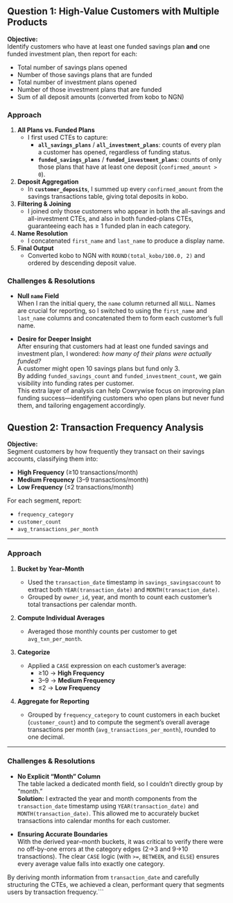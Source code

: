 ## Question 1: High-Value Customers with Multiple Products

**Objective:**  
Identify customers who have at least one funded savings plan **and** one funded investment plan, then report for each:
- Total number of savings plans opened
- Number of those savings plans that are funded
- Total number of investment plans opened
- Number of those investment plans that are funded
- Sum of all deposit amounts (converted from kobo to NGN)

### Approach

1. **All Plans vs. Funded Plans**  
   - I first used CTEs to capture:
     - **`all_savings_plans`** / **`all_investment_plans`**: counts of every plan a customer has opened, regardless of funding status.
     - **`funded_savings_plans`** / **`funded_investment_plans`**: counts of only those plans that have at least one deposit (`confirmed_amount > 0`).
2. **Deposit Aggregation**  
   - In **`customer_deposits`**, I summed up every `confirmed_amount` from the savings transactions table, giving total deposits in kobo.
3. **Filtering & Joining**  
   - I joined only those customers who appear in both the all-savings and all-investment CTEs, and also in both funded-plans CTEs, guaranteeing each has ≥ 1 funded plan in each category.
4. **Name Resolution**  
   - I concatenated `first_name` and `last_name` to produce a display name.
5. **Final Output**  
   - Converted kobo to NGN with `ROUND(total_kobo/100.0, 2)` and ordered by descending deposit value.

### Challenges & Resolutions

- **Null `name` Field**  
  When I ran the initial query, the `name` column returned all `NULL`. Names are crucial for reporting, so I switched to using the `first_name` and `last_name` columns and concatenated them to form each customer’s full name.

- **Desire for Deeper Insight**  
  After ensuring that customers had at least one funded savings and investment plan, I wondered: _how many of their plans were actually funded?_  
  A customer might open 10 savings plans but fund only 3.  
  By adding `funded_savings_count` and `funded_investment_count`, we gain visibility into funding rates per customer.  
  This extra layer of analysis can help Cowrywise focus on improving plan funding success—identifying customers who open plans but never fund them, and tailoring engagement accordingly.





## Question 2: Transaction Frequency Analysis

**Objective:**  
Segment customers by how frequently they transact on their savings accounts, classifying them into:
- **High Frequency** (≥10 transactions/month)  
- **Medium Frequency** (3–9 transactions/month)  
- **Low Frequency** (≤2 transactions/month)  

For each segment, report:
- `frequency_category`
- `customer_count`
- `avg_transactions_per_month`

---

### Approach

1. **Bucket by Year–Month**  
   - Used the `transaction_date` timestamp in `savings_savingsaccount` to extract both `YEAR(transaction_date)` and `MONTH(transaction_date)`.  
   - Grouped by `owner_id`, year, and month to count each customer’s total transactions per calendar month.

2. **Compute Individual Averages**  
   - Averaged those monthly counts per customer to get `avg_txn_per_month`.  

3. **Categorize**  
   - Applied a `CASE` expression on each customer’s average:
     - ≥10 → **High Frequency**  
     - 3–9 → **Medium Frequency**  
     - ≤2 → **Low Frequency**  

4. **Aggregate for Reporting**  
   - Grouped by `frequency_category` to count customers in each bucket (`customer_count`) and to compute the segment’s overall average transactions per month (`avg_transactions_per_month`), rounded to one decimal.

---

### Challenges & Resolutions

- **No Explicit “Month” Column**  
  The table lacked a dedicated month field, so I couldn’t directly group by “month.”  
  **Solution:** I extracted the year and month components from the `transaction_date` timestamp using `YEAR(transaction_date)` and `MONTH(transaction_date)`. This allowed me to accurately bucket transactions into calendar months for each customer.

- **Ensuring Accurate Boundaries**  
  With the derived year–month buckets, it was critical to verify there were no off-by-one errors at the category edges (2→3 and 9→10 transactions). The clear `CASE` logic (with `>=`, `BETWEEN`, and `ELSE`) ensures every average value falls into exactly one category.

By deriving month information from `transaction_date` and carefully structuring the CTEs, we achieved a clean, performant query that segments users by transaction frequency.```

